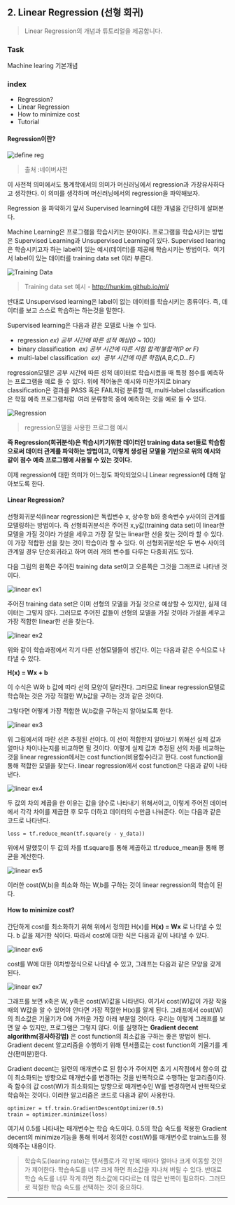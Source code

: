 ## 2. Linear Regression (선형 회귀)
> Linear Regression의 개념과 튜토리얼을 제공합니다.

### Task
Machine learing 기본개념

### index
- Regression?
- Linear Regression
- How to minimize cost
- Tutorial

#### Regression이란?

![define reg][define regression]
> 출처 :네이버사전

이 사전적 의미에서도 통계학에서의 의미가 머신러닝에서 regression과 가장유사하다고 생각한다. 이 의미를 생각하며 머신러닝에서의 regression을 파악해보자.

Regression 을 파악하기 앞서 Supervised learning에 대한 개념을 간단하게 살펴본다.

Machine Learning은 프로그램을 학습시키는 분야이다. 프로그램을 학습시키는 방법은 Supervised Learning과 Unsupervised Learning이 있다. Supervised learing은 학습시키고자 하는 label이 있는 예시(데이터)를 제공해 학습시키는 방법이다.  여기서 label이 있는 데이터를 training data set 이라 부른다.

![Training Data][training data]
> Training data set 예시 - http://hunkim.github.io/ml/

반대로 Unsupervised learning은 label이 없는 데이터를 학습시키는 종류이다. 즉, 데이터를 보고 스스로 학습하는 하는것을 말한다.

Supervised learning은 다음과 같은 모델로 나눌 수 있다.
- regression  _ex) 공부 시간에 따른 성적 예상(0 ~ 100)_
- binary classification  _ex) 공부 시간에 따른 시험 합격/불합격(P or F)_
- multi-label classification  _ex)  공부 시간에 따른 학점(A,B,C,D...F)_

regression모델은 공부 시간에 따른 성적 데이터로 학습시켰을 때 특정 점수를 예측하는 프로그램을 예로 들 수 있다.
위에 적어놓은 예시와 마찬가지로 binary classification은 결과를 PASS 혹은 FAIL처럼 분류할 때,  multi-label classification은 학점 예측 프로그램처럼  여러 분류항목 중에 예측하는 것을 예로 들 수 있다.

![Regression][regression model]
> regression모델을 사용한 프로그램 예시 

**즉 Regression(회귀분석)은 학습시키기위한 데이터인 training data set들로 학습함으로써 데이터 관계를 파악하는 방법이고, 이렇게 생성된 모델을 기반으로 위의 예시와 같이 점수 예측 프로그램에 사용될 수 있는 것이다.**

이제 regression에 대한 의미가 어느정도 파악되었으니 Linear regression에 대해 알아보도록 한다.

#### Linear Regression?

선형회귀분석(linear regression)은 독립변수 x, 상수항 b와 종속변수 y사이의 관계를 모델링하는 방법이다. 즉 선형회귀분석은 주어진 x,y값(training data set)이 linear한 모델을 가질 것이라 가설을 세우고 가장 잘 맞는 linear한 선을 찾는 것이라 할 수 있다. 이 가장 적합한 선을 찾는 것이 학습이라 할 수 있다. 이 선형회귀분석은 두 변수 사이의 관계일 경우 단순회귀라고 하며 여러 개의 변수를 다루는 다중회귀도 있다.

다음 그림의 왼쪽은 주어진 training data set이고 오른쪽은 그것을 그래프로 나타낸 것이다.

![linear ex1][linear ex1]

 주어진 training data set은 이미 선형의 모델을 가질 것으로 예상할 수 있지만, 실제 데이터는 그렇지 않다. 그러므로 주어진 값들이 선형의 모델을 가질 것이라 가설을 세우고 가장 적합한 linear한 선을 찾는다.
 
![linear ex2][linear ex2]

위와 같이 학습과정에서 각기 다른 선형모델들이 생긴다. 이는 다음과 같은 수식으로 나타낼 수 있다.

**__H(x) = Wx + b__**

이 수식은 W와 b 값에 따라 선의 모양이 달라진다. 그러므로 linear regression모델로 학습하는 것은 가장 적절한 W,b값을 구하는 것과 같은 것이다.

그렇다면 어떻게 가장 적합한 W,b값을 구하는지 알아보도록 한다.

![linear ex3][linear ex3]

 위 그림에서의 파란 선은 추정된 선이다. 이 선이 적합한지 알아보기 위해선 실제 값과 얼마나 차이나는지를 비교하면 될 것이다. 이렇게 실제 값과 추정된 선의 차를 비교하는 것을 linear regression에서는 cost function(비용함수)라고 한다. cost function을 통해 적합한 모델을 찾는다. linear regression에서 cost function은 다음과 같이 나타낸다.

![linear ex4][linear ex4]

두 값의 차의 제곱을 한 이유는 값을 양수로 나타내기 위해서이고, 이렇게 주어진 데이터에서 각각 차이를 제곱한 후 모두 더하고 데이터의 수만큼 나눠준다. 이는 다음과 같은 코드로 나타낸다.
```
loss = tf.reduce_mean(tf.square(y - y_data))
```

위에서 말했듯이 두 값의 차를 tf.square를 통해 제곱하고 tf.reduce_mean을 통해 평균을 계산한다.

![linear ex5][linear ex5]

이러한 cost(W,b)을 최소화 하는 W,b를 구하는 것이 linear regression의 학습이 된다.

#### How to minimize cost?

간단하게 cost를 최소화하기 위해 위에서 정의한 H(x)를 __H(x) = Wx__ 로 나타낼 수 있다. b 값을 제거한 식이다. 따라서 cost에 대한 식은 다음과 같이 나타낼 수 있다.

![linear ex6][linear ex6]

cost를 W에 대한 이차방정식으로 나타낼 수 있고, 그래프는 다음과 같은 모양을 갖게 된다.

![linear ex7][linear ex7]

그래프를 보면 x축은 W, y축은 cost(W)값을 나타낸다. 여기서 cost(W)값이 가장 작을 때의 W값을 알 수 있어야 안다면 가장 적절한 H(x)를 알게 된다. 그래프에서 cost(W)의 최소값은 기울기가 0에 가까운 가장 아래 부분일 것이다. 우리는 이렇게 그래프를 보면 알 수 있지만, 프로그램은 그렇지 않다. 이를 실행하는 **Gradient decent algorithm(경사하강법)** 은 cost function의 최소값을 구하는 좋은 방법이 된다. Gradient decent 알고리즘을 수행하기 위해 텐서플로는 cost function의 기울기를 계산(편미분)한다.

Gradient decent는 일련의 매개변수로 된 함수가 주어지면 초기 시작점에서 함수의 값이 최소화되는 방향으로 매개변수를 변경하는 것을 반복적으로 수행하는 알고리즘이다. 즉 함수의 값 cost(W)가 최소화되는 방향으로 매개변수인 W를 변경하면서 반복적으로 학습하는 것이다. 이러한 알고리즘은 코드로 다음과 같이 사용한다.
```
optimizer = tf.train.GradientDescentOptimizer(0.5)
train = optimizer.minimize(loss)
```

여기서 0.5를 나타내는 매개변수는 학습 속도이다. 0.5의 학습 속도를 적용한 Gradient decent의 minimize기능을 통해 위에서 정의한 cost(W)를 매개변수로 train노드를 정의해주는 내용이다.
>학습속도(learing rate)는 텐서플로가 각 반복 때마다 얼마나 크게 이동할 것인가 제어한다. 학습속도를 너무 크게 하면 최소값을 지나쳐 버릴 수 있다. 반대로 학습 속도를 너무 작게 하면 최소값에 다다르는 데 많은 반복이 필요하다. 그러므로 적절한 학습 속도를 선택하는 것이 중요하다.

-------------------------------
[training data]:https://i.imgur.com/MoqPzMf.png
[regression model]:https://i.imgur.com/QJyDQ4G.png
[define regression]:https://i.imgur.com/FdJmzhv.png
[linear ex1]:https://i.imgur.com/bVDYH1l.png
[linear ex2]:https://i.imgur.com/tO479H6.png
[linear ex3]:https://i.imgur.com/fQXeeC9.png
[linear ex4]:https://i.imgur.com/aUxUzZg.png
[linear ex5]:https://i.imgur.com/IJ3p5Hd.png
[linear ex6]:https://i.imgur.com/SkAVaw7.png
[linear ex7]:https://i.imgur.com/cpoyn86.png
